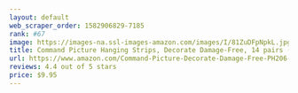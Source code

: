 ```yaml
---
layout: default 
﻿web_scraper_order: 1582906829-7185
rank: #67
image: https://images-na.ssl-images-amazon.com/images/I/81ZuDFpNpkL.jpg
title: Command Picture Hanging Strips, Decorate Damage-Free, 14 pairs (28 strips), Indoor Use,…
url: https://www.amazon.com/Command-Picture-Decorate-Damage-Free-PH206-14NA/dp/B073XR4X72/ref=zg_mw_hi_67?_encoding=UTF8&psc=1&refRID=DCHN01BKZ4RN4FT7PJ7H
reviews: 4.4 out of 5 stars
price: $9.95 
---
```

